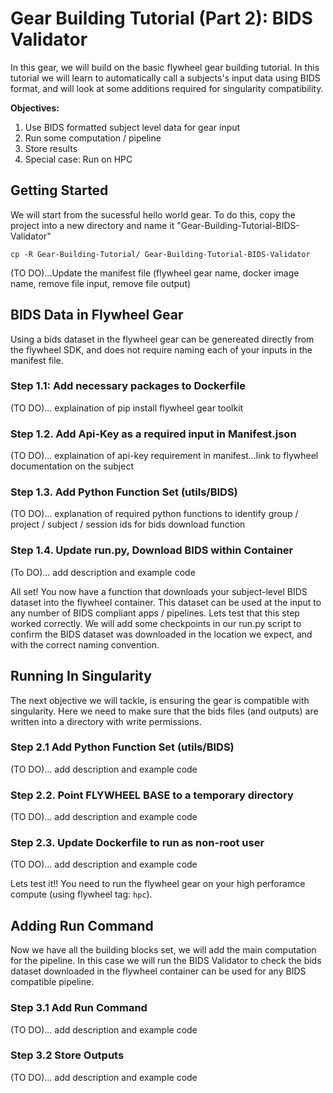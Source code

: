 # Gear Building Tutorial (Part 2): BIDS Validator

In this gear, we will build on the basic flywheel gear building tutorial. In this tutorial we will learn to automatically call a subjects's input data using BIDS format, and will look at some additions required for singularity compatibility.

**Objectives:**
1. Use BIDS formatted subject level data for gear input
2. Run some computation / pipeline
3. Store results
4. Special case: Run on HPC

## Getting Started
We will start from the sucessful hello world gear. To do this, copy the project into a new directory and name it "Gear-Building-Tutorial-BIDS-Validator"

`cp -R Gear-Building-Tutorial/ Gear-Building-Tutorial-BIDS-Validator`

(TO DO)...Update the manifest file (flywheel gear name, docker image name, remove file input, remove file output)

## BIDS Data in Flywheel Gear
Using a bids dataset in the flywheel gear can be genereated directly from the flywheel SDK, and does not require naming each of your inputs in the manifest file. 

### Step 1.1: Add necessary packages to Dockerfile
(TO DO)... explaination of pip install flywheel gear toolkit

### Step 1.2. Add Api-Key as a required input in Manifest.json
(TO DO)... explaination of api-key requirement in manifest...link to flywheel documentation on the subject

### Step 1.3. Add Python Function Set (utils/BIDS)
(TO DO)... explanation of required python functions to identify group / project / subject / session ids for bids download function

### Step 1.4. Update run.py, Download BIDS within Container
(To DO)... add description and example code

All set! You now have a function that downloads your subject-level BIDS dataset into the flywheel container. This dataset can be used at the input to any number of BIDS compliant apps / pipelines. Lets test that this step worked correctly. We will add some checkpoints in our run.py script to confirm the BIDS dataset was downloaded in the location we expect, and with the correct naming convention.

## Running In Singularity 
The next objective we will tackle, is ensuring the gear is compatible with singularity. Here we need to make sure that the bids files (and outputs) are written into a directory with write permissions. 

### Step 2.1 Add Python Function Set (utils/BIDS)
(TO DO)... add description and example code

### Step 2.2. Point FLYWHEEL BASE to a temporary directory
(TO DO)... add description and example code

### Step 2.3. Update Dockerfile to run as non-root user
(TO DO)... add description and example code

Lets test it!! You need to run the flywheel gear on your high perforamce compute (using flywheel tag: `hpc`). 

## Adding Run Command
Now we have all the building blocks set, we will add the main computation for the pipeline. In this case we will run the BIDS Validator to check the bids dataset downloaded in the flywheel container can be used for any BIDS compatible pipeline.

### Step 3.1 Add Run Command
(TO DO)... add description and example code

### Step 3.2 Store Outputs
(TO DO)... add description and example code
